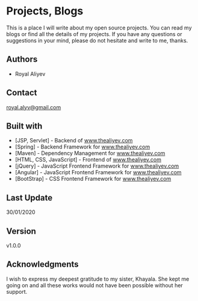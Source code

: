 # Projects, Blogs

This is a place I will write about my open source projects. You can read my blogs or find all the details of my projects. If you have any questions or suggestions in your mind, please do not hesitate and write to me, thanks.

## Authors

* Royal Aliyev

## Contact

royal.alyv@gmail.com

## Built with

* [JSP, Servlet] - Backend of www.thealiyev.com
* [Spring] - Backend Framework for www.thealiyev.com
* [Maven] - Dependency Management for www.thealiyev.com
* [HTML, CSS, JavaScript] - Frontend of www.thealiyev.com
* [jQuery] - JavaScript Frontend Framework for www.thealiyev.com
* [Angular] - JavaScript Frontend Framework for www.thealiyev.com
* [BootStrap] - CSS Frontend Framework for www.thealiyev.com

## Last Update

30/01/2020

## Version

v1.0.0

## Acknowledgments

I wish to express my deepest gratitude to my sister, Khayala. She kept me going on and all these works would not have been possible without her support.
